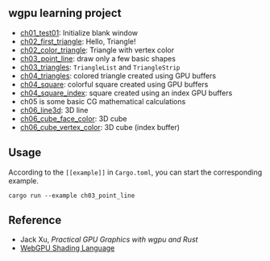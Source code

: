 ## wgpu learning project

- [ch01_test01](examples/ch01/test01.rs): Initialize blank window
- [ch02_first_triangle](examples/ch02/first_triangle.rs): Hello, Triangle!
- [ch02_color_triangle](examples/ch02/triangle_vertex_color.rs): Triangle with vertex color
- [ch03_point_line](examples/ch03/point_line.rs): draw only a few basic shapes
- [ch03_triangles](examples/ch03/triangles.rs): `TriangleList` and `TriangleStrip`
- [ch04_triangles](examples/ch04/triangles.rs): colored triangle created using GPU buffers
- [ch04_square](examples/ch04/square.rs): colorful square created using GPU buffers
- [ch04_square_index](examples/ch04/square_index.rs): square created using an index GPU buffers
- ch05 is some basic CG mathematical calculations
- [ch06_line3d](examples/ch06/line3d.rs): 3D line
- [ch06_cube_face_color](examples/ch06/cube_face_color.rs): 3D cube
- [ch06_cube_vertex_color](examples/ch06/cube_vertex_color.rs): 3D cube (index buffer)

## Usage

According to the `[[example]]` in `Cargo.toml`, you can start the corresponding example.

```shell
cargo run --example ch03_point_line
```

## Reference

- Jack Xu, _Practical GPU Graphics with wgpu and Rust_
- [WebGPU Shading Language](https://www.w3.org/TR/WGSL/)
